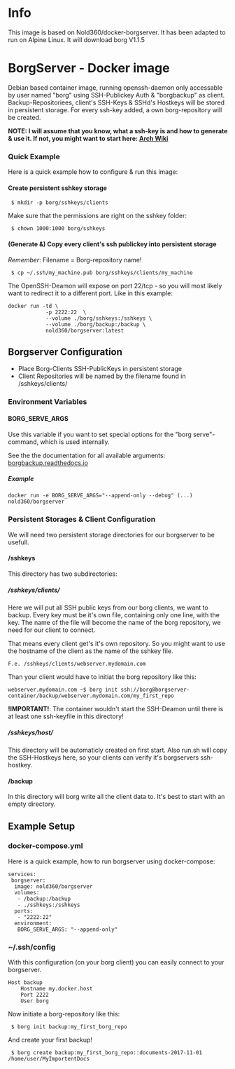 # Info
This image is based on Nold360/docker-borgserver. It has been adapted to run on Alpine Linux. It will download borg V1.1.5

# BorgServer - Docker image
Debian based container image, running openssh-daemon only accessable by user named "borg" using SSH-Publickey Auth & "borgbackup" as client. Backup-Repositoriees, client's SSH-Keys & SSHd's Hostkeys will be stored in persistent storage.
For every ssh-key added, a own borg-repository will be created.

**NOTE: I will assume that you know, what a ssh-key is and how to generate & use it. If not, you might want to start here: [Arch Wiki](https://wiki.archlinux.org/index.php/SSH_Keys)**

### Quick Example
Here is a quick example how to configure & run this image:

#### Create persistent sshkey storage
```
 $ mkdir -p borg/sshkeys/clients
```

Make sure that the permissions are right on the sshkey folder:
```
 $ chown 1000:1000 borg/sshkeys
```

#### (Generate &) Copy every client's ssh publickey into persistent storage
*Remember*: Filename = Borg-repository name!
```
 $ cp ~/.ssh/my_machine.pub borg/sshkeys/clients/my_machine
```

The OpenSSH-Deamon will expose on port 22/tcp - so you will most likely want to redirect it to a different port. Like in this example:
```
docker run -td \
			-p 2222:22  \
			--volume ./borg/sshkeys:/sshkeys \
			--volume ./borg/backup:/backup \
			nold360/borgserver:latest
```


## Borgserver Configuration
 * Place Borg-Clients SSH-PublicKeys in persistent storage
 * Client Repositories will be named by the filename found in /sshkeys/clients/

### Environment Variables
#### BORG_SERVE_ARGS
Use this variable if you want to set special options for the "borg serve"-command, which is used internally.

See the the documentation for all available arguments: [borgbackup.readthedocs.io](https://borgbackup.readthedocs.io/en/1.0.9/usage.html#borg-serve)

##### Example
```
docker run -e BORG_SERVE_ARGS="--append-only --debug" (...) nold360/borgserver
```

### Persistent Storages & Client Configuration
We will need two persistent storage directories for our borgserver to be usefull.

#### /sshkeys
This directory has two subdirectories:

##### /sshkeys/clients/
Here we will put all SSH public keys from our borg clients, we want to backup. Every key must be it's own file, containing only one line, with the key. The name of the file will become the name of the borg repository, we need for our client to connect.

That means every client get's it's own repository. So you might want to use the hostname of the client as the name of the sshkey file.

```
F.e. /sshkeys/clients/webserver.mydomain.com
```

Than your client would have to initiat the borg repository like this:
```
webserver.mydomain.com ~$ borg init ssh://borg@borgserver-container/backup/webserver.mydomain.com/my_first_repo
```

**!IMPORTANT!**: The container wouldn't start the SSH-Deamon until there is at least one ssh-keyfile in this directory!

##### /sshkeys/host/
This directory will be automaticly created on first start. Also run.sh will copy the SSH-Hostkeys here, so your clients can verify it's borgservers ssh-hostkey.

#### /backup
In this directory will borg write all the client data to. It's best to start with an empty directory.


## Example Setup
### docker-compose.yml
Here is a quick example, how to run borgserver using docker-compose:
```
services:
 borgserver:
  image: nold360/borgserver
  volumes:
   - /backup:/backup
   - ./sshkeys:/sshkeys
  ports:
   - "2222:22"
  environment:
   BORG_SERVE_ARGS: "--append-only"
```

### ~/.ssh/config
With this configuration (on your borg client) you can easily connect to your borgserver.
```
Host backup
	Hostname my.docker.host
	Port 2222
	User borg
```

Now initiate a borg-repository like this:
```
 $ borg init backup:my_first_borg_repo
```

And create your first backup!
```
 $ borg create backup:my_first_borg_repo::documents-2017-11-01 /home/user/MyImportentDocs
```
